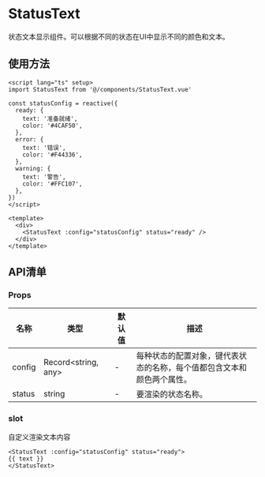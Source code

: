 # StatusText
状态文本显示组件。可以根据不同的状态在UI中显示不同的颜色和文本。

<script setup>
  import demo from 'components/common/StatusText/demos/demo.vue'
  import demoCode from 'components/common/StatusText/demos/demo.vue?raw'
</script>
<demo :comp="demo" :code="demoCode" />

## 使用方法
```vue
<script lang="ts" setup>
import StatusText from '@/components/StatusText.vue'

const statusConfig = reactive({
  ready: {
    text: '准备就绪',
    color: '#4CAF50',
  },
  error: {
    text: '错误',
    color: '#F44336',
  },
  warning: {
    text: '警告',
    color: '#FFC107',
  },
})
</script>

<template>
  <div>
    <StatusText :config="statusConfig" status="ready" />
  </div>
</template>
```

## API清单

### Props

| 名称   | 类型                | 默认值 | 描述                                                                   |
| ------ | ------------------- | ------ | ---------------------------------------------------------------------- |
| config | Record<string, any> | -      | 每种状态的配置对象，键代表状态的名称，每个值都包含文本和颜色两个属性。 |
| status | string              | -      | 要渲染的状态名称。                                                     |

### slot
自定义渲染文本内容
```vue
<StatusText :config="statusConfig" status="ready">
{{ text }}
</StatusText>
```
